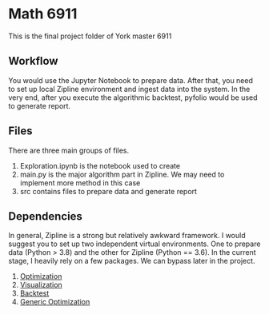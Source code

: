 # Math 6911

This is the final project folder of York master 6911

## Workflow
You would use the Jupyter Notebook to prepare data. After that, you need to
set up local Zipline environment and ingest data into the system. In the very end,
after you execute the algorithmic backtest, pyfolio would be used to generate report.

## Files
There are three main groups of files.
1. Exploration.ipynb is the notebook used to create
2. main.py is the major algorithm part in Zipline. We may need to implement more method in this case
3. src contains files to prepare data and generate report

## Dependencies
In general, Zipline is a strong but relatively awkward framework. I would suggest
you to set up two independent virtual environments. One to prepare data (Python > 3.8)
and the other for Zipline (Python == 3.6). In the current stage, I heavily rely on
a few packages. We can bypass later in the project.
1. [Optimization](https://pypi.org/project/pyportfolioopt/)
2. [Visualization](https://quantopian.github.io/pyfolio/)
3. [Backtest](https://www.zipline.io/bundles.html#ingesting-data-from-csv-files)
4. [Generic Optimization](https://www.cvxpy.org/)
